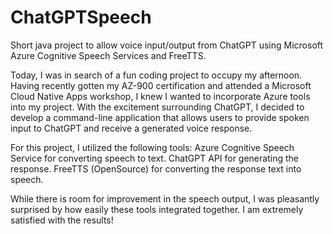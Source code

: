 # ChatGPTSpeech
Short java project to allow voice input/output from ChatGPT using Microsoft Azure Cognitive Speech Services and FreeTTS.

Today, I was in search of a fun coding project to occupy my afternoon. Having recently gotten my AZ-900 certification and attended a Microsoft Cloud Native Apps workshop, I knew I wanted to incorporate Azure tools into my project. With the excitement surrounding ChatGPT, I decided to develop a command-line application that allows users to provide spoken input to ChatGPT and receive a generated voice response.

For this project, I utilized the following tools:
Azure Cognitive Speech Service for converting speech to text.
ChatGPT API for generating the response.
FreeTTS (OpenSource) for converting the response text into speech.

While there is room for improvement in the speech output, I was pleasantly surprised by how easily these tools integrated together. I am extremely satisfied with the results!
